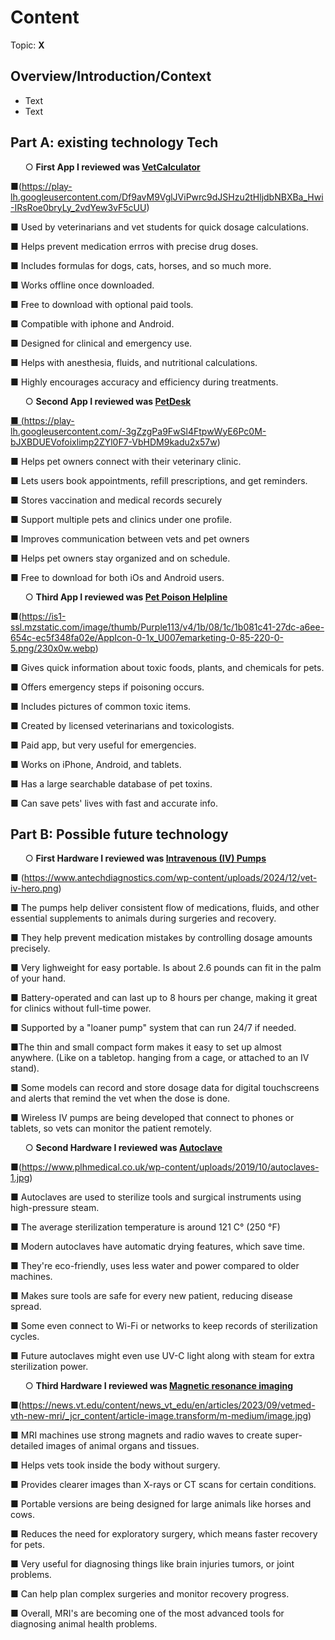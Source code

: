 # Content
Topic: **X**

## Overview/Introduction/Context
* Text
* Text

## Part A: existing technology Tech
<ul>
 &#9675; <b>First App I reviewed was <a href="https://vetcalculators.com/"> VetCalculator </a>
</b>
</ul>

&#9632;(https://play-lh.googleusercontent.com/Df9avM9VglJViPwrc9dJSHzu2tHljdbNBXBa_Hwi-IRsRoe0bryLy_2vdYew3vF5cUU)

&#9632; Used by veterinarians and vet students for quick dosage calculations.

&#9632; Helps prevent medication errros with precise drug doses.

&#9632; Includes formulas for dogs, cats, horses, and so much more.

&#9632; Works offline once downloaded.

&#9632; Free to download with optional paid tools.

&#9632; Compatible with iphone and Android.

&#9632; Designed for clinical and emergency use.

&#9632; Helps with anesthesia, fluids, and nutritional calculations.

&#9632; Highly encourages accuracy and efficiency during treatments.

<ul>
&#9675; <b>Second App I reviewed was <a href= "https://petdesk.com/"> PetDesk</b>
</ul>  

&#9632; (https://play-lh.googleusercontent.com/-3gZzgPa9FwSl4FtpwWyE6Pc0M-bJXBDUEVofoixlimp2ZYl0F7-VbHDM9kadu2x57w)

&#9632; Helps pet owners connect with their veterinary clinic.

&#9632; Lets users book appointments, refill prescriptions, and get reminders.

&#9632; Stores vaccination and medical records securely

&#9632; Support multiple pets and clinics under one profile.

&#9632; Improves communication between vets and pet owners

&#9632; Helps pet owners stay organized and on schedule. 

&#9632; Free to download for both iOs and Android users. 

<ul>
&#9675; <b>Third App I reviewed was <a href="https://www.petpoisonhelpline.com/"> Pet Poison Helpline </a>
</b>
</ul>  

&#9632;(https://is1-ssl.mzstatic.com/image/thumb/Purple113/v4/1b/08/1c/1b081c41-27dc-a6ee-654c-ec5f348fa02e/AppIcon-0-1x_U007emarketing-0-85-220-0-5.png/230x0w.webp)

&#9632; Gives quick information about toxic foods, plants, and chemicals for pets.

&#9632; Offers emergency steps if poisoning occurs.

&#9632; Includes pictures of common toxic items.

&#9632; Created by licensed veterinarians and toxicologists.

&#9632; Paid app, but very useful for emergencies.

&#9632; Works on iPhone, Android, and tablets.

&#9632; Has a large searchable database of pet toxins.

&#9632; Can save pets' lives with fast and accurate info. 


## Part B: Possible future technology
<ul>
  &#9675; <b>First Hardware I reviewed was <a href="https://www.antechdiagnostics.com/antech-product/iv-pump/"> Intravenous (IV) Pumps</a> </b>
</ul>

&#9632; (https://www.antechdiagnostics.com/wp-content/uploads/2024/12/vet-iv-hero.png)
   
&#9632; The pumps help deliver consistent flow of medications, fluids, and other essential supplements to animals during surgeries and recovery. 

&#9632; They help prevent medication mistakes by controlling dosage amounts precisely.

&#9632; Very lighweight for easy portable. Is about 2.6 pounds can fit in the palm of your hand.  

&#9632; Battery-operated and can last up to 8 hours per change, making it great for clinics without full-time power. 

&#9632; Supported by a "loaner pump" system that can run 24/7 if needed. 

&#9632;The thin and small compact form makes it easy to set up almost anywhere. (Like on a tabletop. hanging from a cage, or attached to an IV stand).

&#9632; Some models can record and store dosage data for digital touchscreens and alerts that remind the vet when the dose is done.

&#9632; Wireless IV pumps are being developed that connect to phones or tablets, so vets can monitor the patient remotely.

<ul>
  &#9675; <b>Second Hardware I reviewed was <a href="https://www.priorclave.com/en-us/autoclave-customers/autoclaves-veterinary-use/">Autoclave</a> </b>
</ul>

&#9632;(https://www.plhmedical.co.uk/wp-content/uploads/2019/10/autoclaves-1.jpg)

&#9632; Autoclaves are used to sterilize tools and surgical instruments using high-pressure steam.

&#9632; The average sterilization temperature is around 121 C° (250 °F)

&#9632; Modern autoclaves have automatic drying features, which save time.

&#9632; They're eco-friendly, uses less water and power compared to older machines. 

&#9632; Makes sure tools are safe for every new patient, reducing disease spread. 

&#9632; Some even connect to Wi-Fi or networks to keep records of sterilization cycles. 

&#9632; Future autoclaves might even use UV-C light along with steam for extra sterilization power.


 <ul>
  &#9675; <b>Third Hardware I reviewed was <a href="https://www.merckvetmanual.com/clinical-pathology-and-procedures/diagnostic-imaging/magnetic-resonance-imaging-in-animals"> Magnetic resonance imaging</a> </b>
</ul>

&#9632;(https://news.vt.edu/content/news_vt_edu/en/articles/2023/09/vetmed-vth-new-mri/_jcr_content/article-image.transform/m-medium/image.jpg)

&#9632; MRI machines use strong magnets and radio waves to create super-detailed images of animal organs and tissues.

&#9632; Helps vets took inside the body without surgery.

&#9632; Provides clearer images than X-rays or CT scans for certain conditions.

&#9632; Portable versions are being designed for large animals like horses and cows. 

&#9632; Reduces the need for exploratory surgery, which means faster recovery for pets.

&#9632; Very useful for diagnosing things like brain injuries tumors, or joint problems. 

&#9632; Can help plan complex surgeries and monitor recovery progress. 

&#9632; Overall, MRI's are becoming one of the most advanced tools for diagnosing animal health problems. 

